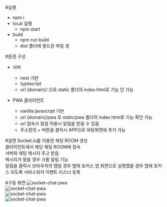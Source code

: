 #실행
* npm i
* local 실행
    * npm start
* build
    * npm run build
    * dist 폴더에 빌드된 파일 생

#환경 구성
* 서버
    * nest 기반
    * typescript
    * url {domain}/ 으로 static 폴더의 index.html로 기능 인 가능
    
* PWA 클라이언트
    * vanilla javascript 기반
    * url {domain}/pwa 로 static/pwa 폴더의 index.html로 기능 확인 가능
    * url 접속시 알림 허용시 알림을 받을 수 있음
    * 주소창의 + 버튼을 클릭시 APP으로 바탕화면에 추가 가능
    
#설명
Socket.io를 이용한 채팅 ROOM 생성   
클라이언트에서 해당 채팅 ROOM에 접속   
서버와 채팅 메시지 주고 받음   
메시지가 왔을 경우 크롬 알림 기능   
알림을 클릭시 브라우저의 탭일 경우 탭에 포커스 앱 화면으로 실행했을 경우 앱에 포커스 되도록 서비스워커 이벤트 리스너 등록

#구동 화면
![socket-chat-pwa](https://user-images.githubusercontent.com/4207593/100057663-44779c80-2e6b-11eb-9605-045e8077b565.png)   
![socket-chat-pwa](https://user-images.githubusercontent.com/4207593/100057712-578a6c80-2e6b-11eb-8d24-3856af733f55.png)   
![socket-chat-pwa](https://user-images.githubusercontent.com/4207593/100057720-5b1df380-2e6b-11eb-9896-e86b127494ea.png)   
![socket-chat-pwa](https://user-images.githubusercontent.com/4207593/100057688-4ccfd780-2e6b-11eb-8d87-8523ecff035b.png)   
